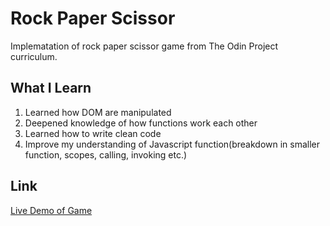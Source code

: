 # Rock Paper Scissor
Implematation of rock paper scissor game from The Odin Project curriculum.

## What I Learn
1. Learned how DOM are manipulated
2. Deepened knowledge of how functions work each other
3. Learned how to write clean code
4. Improve my understanding of Javascript function(breakdown in smaller function, scopes, calling, invoking etc.)

## Link
[Live Demo of Game](https://tseringz.github.io/rock_paper_scissor/)
